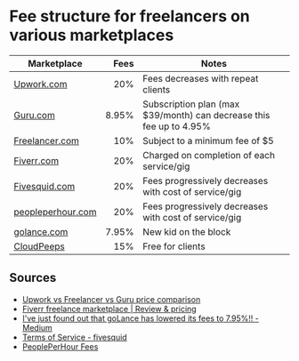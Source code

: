 # Fee structure for freelancers on various marketplaces

| Marketplace            									 | Fees   | Notes                                  |
| ---------------------------------------------------------- | ------:| -------------------------------------- |
| [Upwork.com](https://upwork.com)							 | 20%    | Fees decreases with repeat clients      |
| [Guru.com](https://guru.com)								 | 8.95%  | Subscription plan (max $39/month) can decrease this fee up to 4.95% |
| [Freelancer.com](https://freelancer.com)					 | 10%    | Subject to a minimum fee of $5                     |
| [Fiverr.com](https://fiverr.com)							 | 20%    | Charged on completion of each service/gig          |
| [Fivesquid.com](https://fivesquid.com)					 | 20%    | Fees progressively decreases with cost of service/gig          |
| [peopleperhour.com](https://peopleperhour.com) 					 | 20%    | Fees progressively decreases with cost of service/gig          |
| [golance.com](https://golance.com)								 | 7.95%  | New kid on the block           |
| [CloudPeeps](https://www.cloudpeeps.com/pricing)			 | 15%    | Free for clients               |

## Sources
- [Upwork vs Freelancer vs Guru price comparison](https://screenshotmonitor.com/blog/upwork-vs-freelancer-vs-guru-price-comparison/)
- [Fiverr freelance marketplace | Review & pricing](https://www.finder.com/in/fiverr)
- [I've just found out that goLance has lowered its fees to 7.95%!! - Medium](https://medium.com/@nebojsa.todorovic/ive-just-found-out-that-golance-has-lowered-its-fees-to-7-95-6ef5b9bb71a4)
- [Terms of Service - fivesquid](https://www.fivesquid.com/terms-of-service)
- [PeoplePerHour Fees](https://support.peopleperhour.com/hc/en-us/articles/205217197-PPH-Fees)